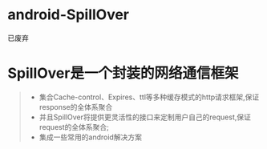 android-SpillOver
=================

已废弃

# SpillOver是一个封装的网络通信框架

> * 集合Cache-control、Expires、ttl等多种缓存模式的http请求框架,保证response的全体系聚合
> * 并且SpillOver将提供更灵活性的接口来定制用户自己的request,保证request的全体系聚合;
> * 集成一些常用的android解决方案

